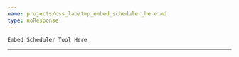 ```yaml
---
name: projects/css_lab/tmp_embed_scheduler_here.md
type: noResponse
---
```


`Embed Scheduler Tool Here`

---

